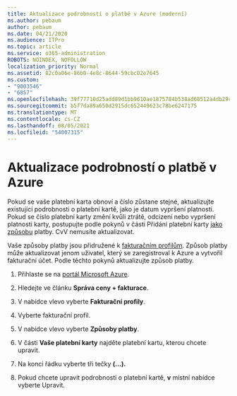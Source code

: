 ```yaml
---
title: Aktualizace podrobností o platbě v Azure (moderní)
ms.author: pebaum
author: pebaum
ms.date: 04/21/2020
ms.audience: ITPro
ms.topic: article
ms.service: o365-administration
ROBOTS: NOINDEX, NOFOLLOW
localization_priority: Normal
ms.assetid: 82c0a06e-86b0-4e8c-8644-59cbc02e7645
ms.custom:
- "9003546"
- "6857"
ms.openlocfilehash: 39f77710d25add89d1bb9610ae1875784b538ad68512a4db29c1388e53e0fd75
ms.sourcegitcommit: b5f7da89a650d2915dc652449623c78be6247175
ms.translationtype: MT
ms.contentlocale: cs-CZ
ms.lasthandoff: 08/05/2021
ms.locfileid: "54007315"
---
```

# <a name="update-payment-details-in-azure"></a>Aktualizace podrobností o platbě v Azure

Pokud se vaše platební karta obnoví a číslo zůstane stejné, aktualizujte existující podrobnosti o platební kartě, jako je datum vypršení platnosti. Pokud se číslo platební karty změní kvůli ztrátě, odcizení nebo vypršení platnosti karty, postupujte podle pokynů v části Přidání platební karty [jako způsobu](https://docs.microsoft.com/azure/cost-management-billing/manage/change-credit-card?WT.mc_id=Portal-Microsoft_Azure_Support#addcard) platby. CvV nemusíte aktualizovat.

Vaše způsoby platby jsou přidružené k [fakturačním profilům](https://docs.microsoft.com/azure/billing/billing-how-to-change-credit-card?WT.mc_id=Portal-Microsoft_Azure_Support#change-payment-method-for-a-billing-profile). Způsob platby může aktualizovat jenom uživatel, který se zaregistroval k Azure a vytvořil fakturační účet. Podle těchto pokynů aktualizujte způsob platby.

1. Přihlaste se na [portál Microsoft Azure](https://portal.azure.com/).

2. Hledejte ve článku **Správa ceny + fakturace**.

3. V nabídce vlevo vyberte **Fakturační profily**.

4. Vyberte fakturační profil.

5. V nabídce vlevo vyberte **Způsoby platby**.

6. V části **Vaše platební karty** najděte platební kartu, kterou chcete upravit.
7. Na konci řádku vyberte tři tečky **(...).**

8. Pokud chcete upravit podrobnosti o platební kartě,  **v**  místní nabídce vyberte Upravit.
